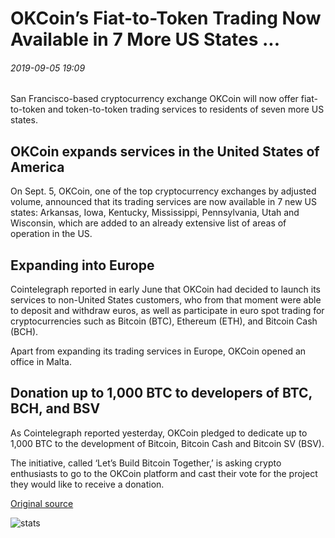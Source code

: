 # OKCoin’s Fiat-to-Token Trading Now Available in 7 More US States ...

###### 2019-09-05 19:09

San Francisco-based cryptocurrency exchange OKCoin will now offer fiat-to-token and token-to-token trading services to residents of seven more US states.

## OKCoin expands services in the United States of America

On Sept. 5, OKCoin, one of the top cryptocurrency exchanges by adjusted volume, announced that its trading services are now available in 7 new US states: Arkansas, Iowa, Kentucky, Mississippi, Pennsylvania, Utah and Wisconsin, which are added to an already extensive list of areas of operation in the US.

## Expanding into Europe

Cointelegraph reported in early June that OKCoin had decided to launch its services to non-United States customers, who from that moment were able to deposit and withdraw euros, as well as participate in euro spot trading for cryptocurrencies such as Bitcoin (BTC), Ethereum (ETH), and Bitcoin Cash (BCH).

Apart from expanding its trading services in Europe, OKCoin opened an office in Malta.

## Donation up to 1,000 BTC to developers of BTC, BCH, and BSV

As Cointelegraph reported yesterday, OKCoin pledged to dedicate up to 1,000 BTC to the development of Bitcoin, Bitcoin Cash and Bitcoin SV (BSV).

The initiative, called ‘Let’s Build Bitcoin Together,’ is asking crypto enthusiasts to go to the OKCoin platform and cast their vote for the project they would like to receive a donation.

[Original source](https://cointelegraph.com/news/okcoins-fiat-to-token-trading-now-available-in-7-more-us-states)

![stats](https://c.statcounter.com/11760860/0/a89fa40b/1/ "stats")